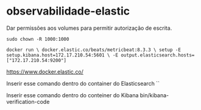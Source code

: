 # observabilidade-elastic

Dar permissões aos volumes para permitir autorização de escrita.

`
sudo chown -R 1000:1000
`

`docker run \
docker.elastic.co/beats/metricbeat:8.3.3 \
setup -E setup.kibana.host=172.17.210.54:5601 \
-E output.elasticsearch.hosts=["172.17.210.54:9200"]`

https://www.docker.elastic.co/


Inserir esse comando dentro do container do Elasticsearch
``


Inserir esse comando dentro do conteiner do Kibana
bin/kibana-verification-code